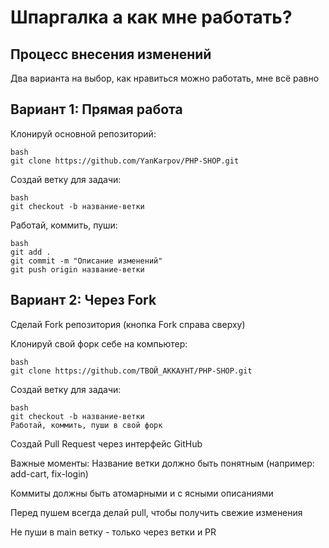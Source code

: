 # Шпаргалка а как мне работать?
## Процесс внесения изменений

Два варианта на выбор, как нравиться можно работать, мне всё равно


## Вариант 1: Прямая работа 
Клонируй основной репозиторий:
```
bash
git clone https://github.com/YanKarpov/PHP-SHOP.git
```
Создай ветку для задачи:
```
bash
git checkout -b название-ветки
```

Работай, коммить, пуши:
```
bash
git add .
git commit -m "Описание изменений"
git push origin название-ветки
```

## Вариант 2: Через Fork 
Сделай Fork репозитория (кнопка Fork справа сверху)

Клонируй свой форк себе на компьютер:
```
bash
git clone https://github.com/ТВОЙ_АККАУНТ/PHP-SHOP.git
```
Создай ветку для задачи:
```
bash
git checkout -b название-ветки
Работай, коммить, пуши в свой форк
```
Создай Pull Request через интерфейс GitHub

Важные моменты:
Название ветки должно быть понятным (например: add-cart, fix-login)

Коммиты должны быть атомарными и с ясными описаниями

Перед пушем всегда делай pull, чтобы получить свежие изменения

Не пуши в main ветку - только через ветки и PR











